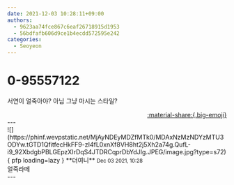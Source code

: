 ```yaml
---
date: 2021-12-03 10:28:11+09:00
authors:
  - 9623aa74fce867c6eaf26718915d1953
  - 56bdfafb606d9ce1b4ecdd572595e242
categories:
  - Seoyeon
---
```


# 0-95557122

<div class="post-container" markdown="1">
<div class="content-container md-sidebar__scrollwrap" markdown="1">

서연이 얼죽아야? 아님 그냥 마시는 스타일?

</div>
</div>

<div style="text-align: right;" markdown="1">
<a href="https://weverse.io/fromis9/fanpost/0-95557122" style="text-align: right;">:material-share:{.big-emoji}</a>
</div>
---

<div class="comments-container md-sidebar__scrollwrap" markdown="1">
<div class="comment" markdown="1">
<div class='id-container' markdown="1">
![](https://phinf.wevpstatic.net/MjAyNDEyMDZfMTk0/MDAxNzMzNDYzMTU3ODYw.tGTD1QfitfecHkFF9-zI4fL0xnXf8VH8ht2j5Xh2a74g.QufL-i9_92XbdgbPBLGEpzXIrDqS4JTDRCqprDbYdJIg.JPEG/image.jpg?type=s72){ pfp loading=lazy }
**<span class="artist">더여니</span>** <small>Dec 03 2021, 10:28</small><br>
</div>
<div class='comment-body' markdown="1">
얼죽라떼
</div>
</div>
</div>
---
